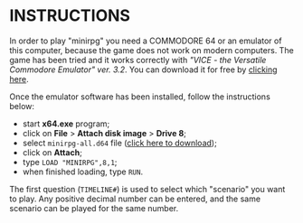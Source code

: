 # INSTRUCTIONS

In order to play "minirpg" you need a COMMODORE 64 or an emulator of this computer, because the game does not work on modern computers. The game has been tried and it works correctly with *"VICE - the Versatile Commodore Emulator" ver. 3.2*. You can download it for free by [clicking here](http://vice-emu.sourceforge.net/).  

Once the emulator software has been installed, follow the instructions below:
 - start **x64.exe** program;
 - click on **File** > **Attach disk image** > **Drive 8**;
 - select <code>minirpg-all.d64</code> file ([click here to download](https://github.com/spotlessmind1975/minirpg/blob/master/miniprg-all.d64));
 - click on **Attach**;
 - type <code>LOAD "MINIRPG",8,1</code>;
 - when finished loading, type <code>RUN</code>.

The first question (<code>TIMELINE#</code>) is used to select which "scenario" you want to play. Any positive decimal number can be entered, and the same scenario can be played for the same number. 